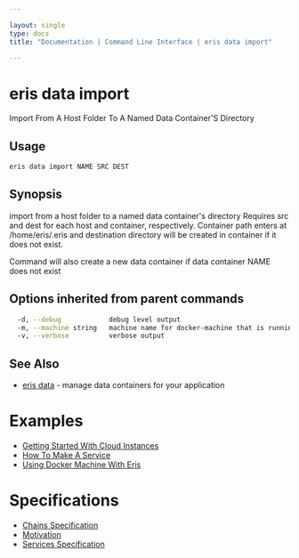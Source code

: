 ```yaml
---

layout: single
type: docs
title: "Documentation | Command Line Interface | eris data import"

---
```


# eris data import

Import From A Host Folder To A Named Data Container'S Directory

## Usage

```bash
eris data import NAME SRC DEST
```

## Synopsis

import from a host folder to a named data container's directory
Requires src and dest for each host and container, respectively.
Container path enters at /home/eris/.eris and destination directory
will be created in container if it does not exist.

Command will also create a new data container if data container
NAME does not exist




## Options inherited from parent commands

```bash
  -d, --debug            debug level output
  -m, --machine string   machine name for docker-machine that is running VM (default "eris")
  -v, --verbose          verbose output
```



## See Also

* [eris data](/docs/documentation/cli/0.12.0-rc3/eris_data/) - manage data containers for your application




# Examples

* [Getting Started With Cloud Instances](/docs/documentation/cli/0.12.0-rc3/examples/getting_started_with_cloud_instances/)
* [How To Make A Service](/docs/documentation/cli/0.12.0-rc3/examples/how_to_make_a_service/)
* [Using Docker Machine With Eris](/docs/documentation/cli/0.12.0-rc3/examples/using_docker_machine_with_eris/)


# Specifications

* [Chains Specification](/docs/documentation/cli/0.12.0-rc3/specifications/chains_specification/)
* [Motivation](/docs/documentation/cli/0.12.0-rc3/specifications/motivation/)
* [Services Specification](/docs/documentation/cli/0.12.0-rc3/specifications/services_specification/)

